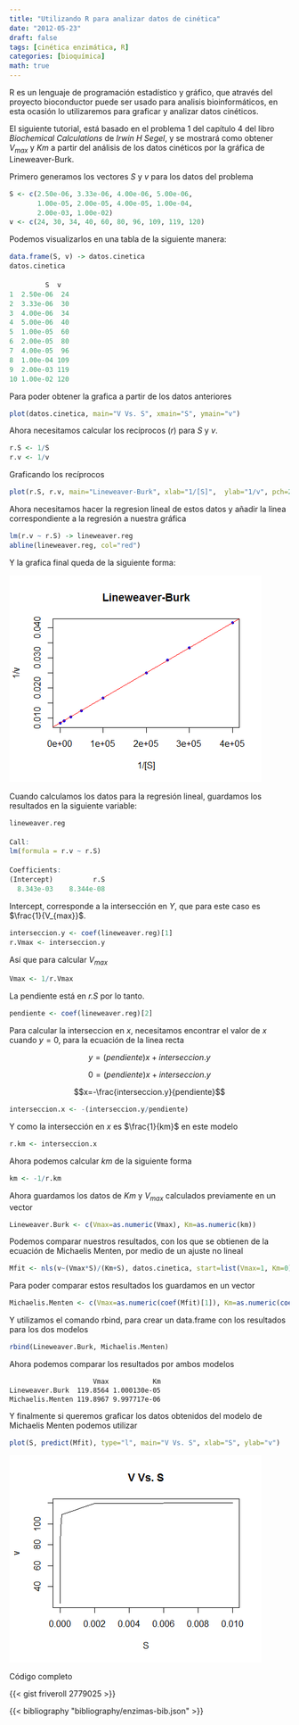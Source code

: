 ```yaml
---
title: "Utilizando R para analizar datos de cinética"
date: "2012-05-23"
draft: false
tags: [cinética enzimática, R]
categories: [bioquímica]
math: true
---
```


R es un lenguaje de programación estadístico y gráfico, que através del proyecto bioconductor puede ser usado para analisis bioinformáticos, en esta ocasión lo utilizaremos para graficar y analizar datos cinéticos.

El siguiente tutorial, está basado en el problema 1 del capítulo 4 del libro _Biochemical Calculations_ de _Irwin H Segel_,  y se mostrará como obtener $V_{max}$ y $Km$ a partir del análisis de los datos cinéticos por la gráfica de Lineweaver-Burk.

Primero generamos los vectores $S$ y $v$ para los datos del problema

```r
S <- c(2.50e-06, 3.33e-06, 4.00e-06, 5.00e-06,
       1.00e-05, 2.00e-05, 4.00e-05, 1.00e-04,
       2.00e-03, 1.00e-02)
v <- c(24, 30, 34, 40, 60, 80, 96, 109, 119, 120)
```

Podemos visualizarlos en una tabla de la siguiente manera:

```r
data.frame(S, v) -> datos.cinetica
datos.cinetica

         S  v
1  2.50e-06  24
2  3.33e-06  30
3  4.00e-06  34
4  5.00e-06  40
5  1.00e-05  60
6  2.00e-05  80
7  4.00e-05  96
8  1.00e-04 109
9  2.00e-03 119
10 1.00e-02 120
```

Para poder obtener la grafica a partir de los datos anteriores

```r
plot(datos.cinetica, main="V Vs. S", xmain="S", ymain="v")
```
Ahora necesitamos calcular los recíprocos $(r)$ para $S$ y $v$.

```r
r.S <- 1/S
r.v <- 1/v
```

Graficando los recíprocos

```r
plot(r.S, r.v, main="Lineweaver-Burk", xlab="1/[S]",  ylab="1/v", pch=20, col="blue")
```

Ahora necesitamos hacer la regresion lineal de estos datos y añadir la linea correspondiente a la regresión a nuestra gráfica

```r
lm(r.v ~ r.S) -> lineweaver.reg
abline(lineweaver.reg, col="red")
```

Y la grafica final queda de la siguiente forma:

![Modelo Lineweaver](/img/lineweaver.png#center)

Cuando calculamos los datos para la regresión lineal, guardamos los resultados en la siguiente variable:

```r
lineweaver.reg

Call:
lm(formula = r.v ~ r.S)

Coefficients:
(Intercept)          r.S
  8.343e-03    8.344e-08
```

Intercept, corresponde a la intersección en $Y$, que para este caso es $\frac{1}{V_{max}}$.

```r
interseccion.y <- coef(lineweaver.reg)[1]
r.Vmax <- interseccion.y
```

Así que para calcular $V_{max}$

```r
Vmax <- 1/r.Vmax
```
La pendiente está en _r.S_ por lo tanto.

```r
pendiente <- coef(lineweaver.reg)[2]
```

Para calcular la interseccion en $x$, necesitamos encontrar el valor de $x$ cuando $y = 0$, para la ecuación de la linea recta

$$y = (pendiente)x + interseccion.y$$

$$0 = (pendiente)x + interseccion.y$$

$$x=-\frac{interseccion.y}{pendiente}$$

```r
interseccion.x <- -(interseccion.y/pendiente)
```

Y como la intersección en $x$ es $\frac{1}{km}$ en este modelo

```r
r.km <- interseccion.x
```

Ahora podemos calcular $km$ de la siguiente forma

```r
km <- -1/r.km
```

Ahora guardamos los datos de $Km$ y $V_{max}$ calculados previamente en un vector

```r
Lineweaver.Burk <- c(Vmax=as.numeric(Vmax), Km=as.numeric(km))
```

Podemos comparar nuestros resultados, con los que se obtienen de la ecuación de Michaelis Menten, por medio de un ajuste no lineal

```r
Mfit <- nls(v~(Vmax*S)/(Km+S), datos.cinetica, start=list(Vmax=1, Km=0)) 
```

Para poder comparar estos resultados los guardamos en un vector

```r
Michaelis.Menten <- c(Vmax=as.numeric(coef(Mfit)[1]), Km=as.numeric(coef(Mfit)[2]))
```

Y utilizamos el comando rbind, para crear un data.frame con los resultados para los dos modelos

```r
rbind(Lineweaver.Burk, Michaelis.Menten) 
```

Ahora podemos comparar los resultados por ambos modelos

```
                     Vmax           Km
Lineweaver.Burk  119.8564 1.000130e-05
Michaelis.Menten 119.8967 9.997717e-06
```

Y finalmente si queremos graficar los datos obtenidos del modelo de Michaelis Menten podemos utilizar

```r
plot(S, predict(Mfit), type="l", main="V Vs. S", xlab="S", ylab="v")
```
![Modelo Michaelis Menten](/img/michaelis.png#center)

Código completo

{{< gist friveroll 2779025 >}}

{{< bibliography "bibliography/enzimas-bib.json" >}}